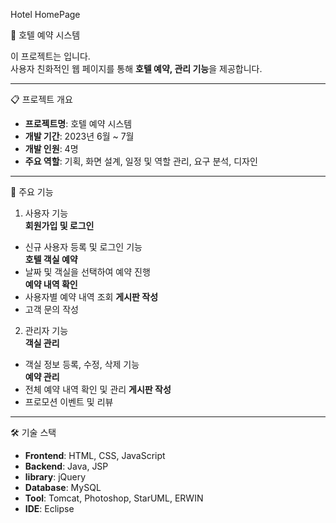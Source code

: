 Hotel HomePage

🏨 호텔 예약 시스템

이 프로젝트는 입니다.  
사용자 친화적인 웹 페이지를 통해 **호텔 예약, 관리 기능**을 제공합니다.

---

📋 프로젝트 개요

- **프로젝트명**: 호텔 예약 시스템  
- **개발 기간**: 2023년 6월 ~ 7월 
- **개발 인원**: 4명
- **주요 역할**: 기획, 화면 설계, 일정 및 역할 관리, 요구 분석, 디자인  

---

🚀 주요 기능

1. 사용자 기능  
**회원가입 및 로그인**  
- 신규 사용자 등록 및 로그인 기능  
**호텔 객실 예약**  
- 날짜 및 객실을 선택하여 예약 진행  
**예약 내역 확인**  
- 사용자별 예약 내역 조회
**게시판 작성**
- 고객 문의 작성
  

2. 관리자 기능  
**객실 관리**  
- 객실 정보 등록, 수정, 삭제 기능  
**예약 관리**
- 전체 예약 내역 확인 및 관리
**게시판 작성**
- 프로모션 이벤트 및 리뷰

---

🛠️ 기술 스택

- **Frontend**: HTML, CSS, JavaScript
- **Backend**: Java, JSP
- **library**: jQuery
- **Database**: MySQL
- **Tool**: Tomcat, Photoshop, StarUML, ERWIN
- **IDE**: Eclipse  




